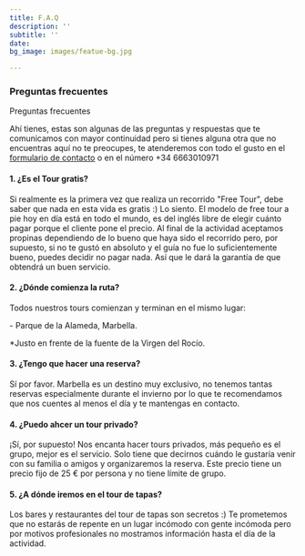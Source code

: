 ```yaml
---
title: F.A.Q
description: ''
subtitle: ''
date: 
bg_image: images/featue-bg.jpg

---
```

### Preguntas frecuentes

Preguntas frecuentes

Ahí tienes, estas son algunas de las preguntas y respuestas que te comunicamos con mayor continuidad pero si tienes alguna otra que no encuentras aquí no te preocupes, te atenderemos con todo el gusto en el [formulario de contacto](contac "Contac") o en el número +34 6663010971

#### 1. ¿Es el Tour gratis?

Si realmente es la primera vez que realiza un recorrido "Free Tour", debe saber que nada en esta vida es gratis :) Lo siento. El modelo de free tour a pie hoy en día está en todo el mundo, es del inglés libre de elegir cuánto pagar porque el cliente pone el precio. Al final de la actividad aceptamos propinas dependiendo de lo bueno que haya sido el recorrido pero, por supuesto, si no te gustó en absoluto y el guía no fue lo suficientemente bueno, puedes decidir no pagar nada. Así que le dará la garantía de que obtendrá un buen servicio.

#### 2. ¿Dónde comienza la ruta?

Todos nuestros tours comienzan y terminan en el mismo lugar:

\- Parque de la Alameda, Marbella.

\*Justo en frente de la fuente de la Virgen del Rocío.

#### 3. ¿Tengo que hacer una reserva?

Sí por favor. Marbella es un destino muy exclusivo, no tenemos tantas reservas especialmente durante el invierno por lo que te recomendamos que nos cuentes al menos el día y te mantengas en contacto.

#### 4. ¿Puedo ahcer un tour privado?

¡Sí, por supuesto! Nos encanta hacer tours privados, más pequeño es el grupo, mejor es el servicio. Solo tiene que decirnos cuándo le gustaría venir con su familia o amigos y organizaremos la reserva. Este precio tiene un precio fijo de 25 € por persona y no tiene límite de grupo.

#### 5. ¿A dónde iremos en el tour de tapas?

Los bares y restaurantes del tour de tapas son secretos :) Te prometemos que no estarás de repente en un lugar incómodo con gente incómoda pero por motivos profesionales no mostramos información hasta el día de la actividad.